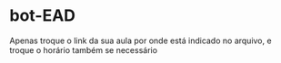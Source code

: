 # bot-EAD
Apenas troque o link da sua aula por onde está indicado no arquivo, e troque o horário também se necessário
